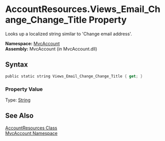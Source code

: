 AccountResources.Views_Email_Change_Change_Title Property
=========================================================
Looks up a localized string similar to 'Change email address'.

**Namespace:** [MvcAccount][1]  
**Assembly:** MvcAccount (in MvcAccount.dll)

Syntax
------

```csharp
public static string Views_Email_Change_Change_Title { get; }
```

### Property Value
Type: [String][2]

See Also
--------
[AccountResources Class][3]  
[MvcAccount Namespace][1]  

[1]: ../README.md
[2]: http://msdn.microsoft.com/en-us/library/s1wwdcbf
[3]: README.md